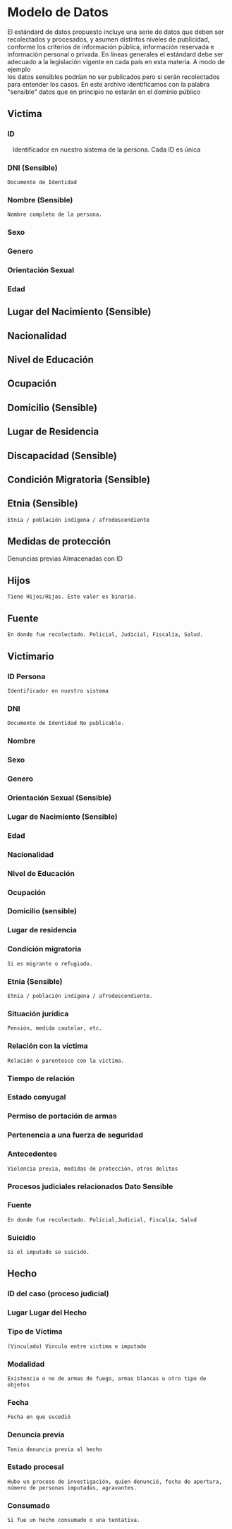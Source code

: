 # Modelo de Datos

El estándard de datos propuesto incluye una serie de datos que deben ser recolectados y procesados, y asumen distintos niveles de publicidad, conforme los criterios de información pública, información reservada e información personal o privada. En líneas generales el estándard debe ser adecuado a la legislación vigente en cada país en esta materia. A modo de ejemplo  
los datos sensibles podrían no ser publicados pero si serán recolectados para entender los casos. En este archivo identificamos con la palabra "sensible" datos que en principio no estarán en el dominio público


## Victima

### ID
    Identificador en nuestro sistema de la persona. Cada ID es única

### DNI (Sensible)
    Documento de Identidad

### Nombre (Sensible)
    Nombre completo de la persona.

### Sexo 

### Genero
### Orientación Sexual 
### Edad

## Lugar del Nacimiento (Sensible)
## Nacionalidad
## Nivel de Educación
## Ocupación
## Domicilio (Sensible) 
## Lugar de Residencia 
## Discapacidad (Sensible)
## Condición Migratoria (Sensible)

## Etnia  (Sensible)
    Etnia / población indígena / afrodescendiente

## Medidas de protección
Denuncias previas Almacenadas con ID

## Hijos
    Tiene Hijos/Hijas. Este valor es binario.

## Fuente 
    En donde fue recolectado. Policial, Judicial, Fiscalía, Salud.

## Victimario

### ID Persona 
    Identificador en nuestro sistema
### DNI
    Documento de Identidad No publicable.
### Nombre
### Sexo
### Genero
### Orientación Sexual (Sensible)
### Lugar de Nacimiento (Sensible)
### Edad 
### Nacionalidad
### Nivel de Educación
### Ocupación
### Domicilio (sensible)
### Lugar de residencia
### Condición migratoria 
    Si es migrante o refugiado.
### Etnia (Sensible)
    Etnia / población indígena / afrodescendiente.

### Situación jurídica 
    Pensión, medida cautelar, etc.
### Relación con la víctima 
    Relación o parentesco con la víctima.
### Tiempo de relación
### Estado conyugal

### Permiso de portación de armas

### Pertenencia a una fuerza de seguridad

### Antecedentes 
    Violencia previa, medidas de protección, otros delitos

### Procesos judiciales relacionados Dato Sensible

### Fuente 
    En donde fue recolectado. Policial,Judicial, Fiscalía, Salud
### Suicidio 
    Si el imputado se suicidó.

## Hecho

### ID del caso (proceso judicial)
### Lugar Lugar del Hecho
### Tipo de Víctima 
    (Vinculado) Vinculo entre victima e imputado
### Modalidad 
    Existencia o no de armas de fuego, armas blancas u otro tipo de objetos

### Fecha 
    Fecha en que sucedió
### Denuncia previa 
    Tenia denuncia previa al hecho
### Estado procesal 
    Hubo un proceso de investigación, quien denunció, fecha de apertura, número de personas imputadas, agravantes.

    
### Consumado 
    Si fue un hecho consumado o una tentativa.

